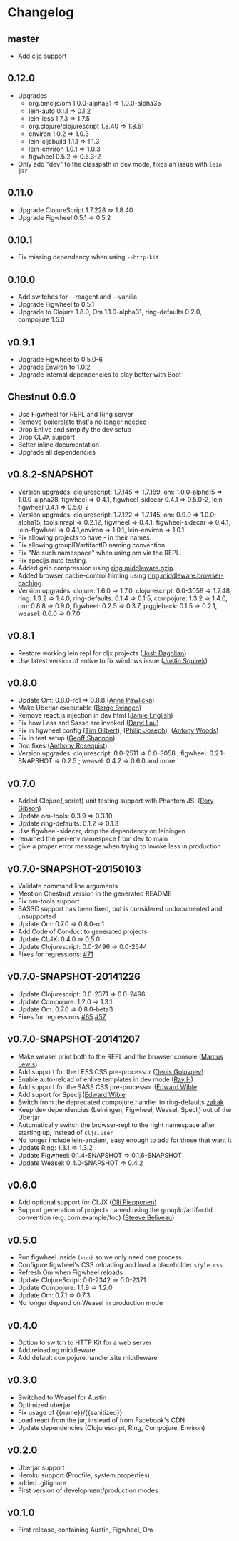 # Changelog

## master

* Add cljc support

## 0.12.0

* Upgrades
  * org.omcljs/om 1.0.0-alpha31 => 1.0.0-alpha35
  * lein-auto 0.1.1 => 0.1.2
  * lein-less 1.7.3 => 1.7.5
  * org.clojure/clojurescript 1.8.40 => 1.8.51
  * environ 1.0.2 => 1.0.3
  * lein-cljsbuild 1.1.1 => 1.1.3
  * lein-environ 1.0.1 => 1.0.3
  * figwheel 0.5.2 => 0.5.3-2
* Only add "dev" to the classpath in dev mode, fixes an issue with `lein jar`

## 0.11.0

* Upgrade ClojureScript 1.7.228 => 1.8.40
* Upgrade Figwheel 0.5.1 => 0.5.2

## 0.10.1

* Fix missing dependency when using `--http-kit`

## 0.10.0

* Add switches for --reagent and --vanilla
* Upgrade Figwheel to 0.5.1
* Upgrade to Clojure 1.8.0, Om 1.1.0-alpha31, ring-defaults 0.2.0, compojure 1.5.0

## v0.9.1

* Upgrade Figwheel to 0.5.0-6
* Upgrade Environ to 1.0.2
* Upgrade internal dependencies to play better with Boot

## Chestnut 0.9.0

* Use Figwheel for REPL and Ring server
* Remove boilerplate that's no longer needed
* Drop Enlive and simplify the dev setup
* Drop CLJX support
* Better inline documentation
* Upgrade all dependencies

## v0.8.2-SNAPSHOT
* Version upgrades: clojurescript: 1.7.145 => 1.7.189, om: 1.0.0-alpha15 => 1.0.0-alpha28, figwheel => 0.4.1, figwheel-sidecar 0.4.1 => 0.5.0-2, lein-figwheel 0.4.1 =>  0.5.0-2
* Version upgrades: clojurescript: 1.7.122 => 1.7.145, om: 0.9.0 => 1.0.0-alpha15, tools.nrepl => 0.2.12, figwheel => 0.4.1, figwheel-sidecar => 0.4.1, lein-figwheel => 0.4.1,environ => 1.0.1, lein-environ => 1.0.1
* Fix allowing projects to have - in their names.
* Fix allowing groupID/artifactID naming convention.
* Fix "No such namespace" when using om via the REPL.
* Fix specljs auto testing.
* Added gzip compression using [ring.middleware.gzip](https://github.com/bertrandk/ring-gzip).
* Added browser cache-control hinting using [ring.middleware.browser-caching](https://github.com/slester/browser-caching).
* Version upgrades: clojure: 1.6.0 => 1.7.0, clojurescript: 0.0-3058 => 1.7.48, ring: 1.3.2 => 1.4.0, ring-defaults: 0.1.4 => 0.1.5, compojure: 1.3.2 => 1.4.0, om: 0.8.8 => 0.9.0, figwheel: 0.2.5 => 0.3.7, piggieback: 0.1.5 => 0.2.1, weasel: 0.6.0 => 0.7.0

## v0.8.1

* Restore working lein repl for cljx projects ([Josh Daghlian](https://github.com/jcdcodes))
* Use latest version of enlive to fix windows issue ([Justin Squirek](https://github.com/AdaDoom3))

## v0.8.0

* Update Om: 0.8.0-rc1 => 0.8.8 ([Anna Pawlicka](https://github.com/annapawlicka))
* Make Uberjar executable ([Børge Svingen](https://github.com/bsvingen))
* Remove react.js injection in dev html ([Jamie English](https://github.com/english))
* Fix how Less and Sassc are invoked ([Daryl Lau](https://github.com/dlau))
* Fix in figwheel config ([Tim Gilbert](https://github.com/timgilbert)), ([Philip Joseph](https://github.com/lambdahands)), ([Antony Woods](https://github.com/acron0))
* Fix in test setup ([Geoff Shannon](https://github.com/RadicalZephyr))
* Doc fixes ([Anthony Rosequist](https://github.com/arosequist))
* Version upgrades: clojurescript: 0.0-2511 => 0.0-3058 ; figwheel: 0.2.1-SNAPSHOT => 0.2.5 ; weasel: 0.4.2 => 0.6.0 and more

## v0.7.0

* Added Clojure{,script} unit testing support with Phantom JS.
  ([Rory Gibson](http://github.com/rorygibson))
* Update om-tools: 0.3.9 => 0.3.10
* Update ring-defaults: 0.1.2 => 0.1.3
* Use figwheel-sidecar, drop the dependency on leiningen
* renamed the per-env namespace from dev to main
* give a proper error message when trying to invoke less in production

## v0.7.0-SNAPSHOT-20150103

* Validate command line arguments
* Mention Chestnut version in the generated README
* Fix om-tools support
* SASSC support has been fixed, but is considered undocumented and unsupported
* Update Om: 0.7.0 =>  0.8.0-rc1
* Add Code of Conduct to generated projects
* Update CLJX: 0.4.0 =>  0.5.0
* Update Clojurescript: 0.0-2496 => 0.0-2644
* Fixes for regressions: [#71](https://github.com/plexus/chestnut/pull/71)

## v0.7.0-SNAPSHOT-20141226

* Update Clojurescript: 0.0-2371 =>  0.0-2496
* Update Compojure: 1.2.0 =>  1.3.1
* Update Om: 0.7.0 =>  0.8.0-beta3
* Fixes for regressions [#65](https://github.com/plexus/chestnut/pull/65) [#57](https://github.com/plexus/chestnut/pull/57)

## v0.7.0-SNAPSHOT-20141207

* Make weasel print both to the REPL and the browser console
  ([Marcus Lewis](https://github.com/mrcslws))
* Add support for the LESS CSS pre-processor
  ([Denis Golovnev](https://github.com/teur))
* Enable auto-reload of enlive templates in dev mode
  ([Ray H](https://github.com/rymndhng))
* Add support for the SASS CSS pre-processor
  ([Edward Wible](https://github.com/aew)
* Add suport for Speclj ([Edward Wible](https://github.com/aew)
* Switch from the deprecated compojure.handler to ring-defaults
  [zakak](https://github.com/zakak)
* Keep dev dependencies (Leiningen, Figwheel, Weasel, Speclj) out of
  the Uberjar
* Automatically switch the browser-repl to the right namespace after
  starting up, instead of `cljs.user`
* No longer include lein-ancient, easy enough to add for those that
  want it
* Update Ring: 1.3.1 => 1.3.2
* Update Figwheel: 0.1.4-SNAPSHOT => 0.1.6-SNAPSHOT
* Update Weasel: 0.4.0-SNAPSHOT => 0.4.2

## v0.6.0

* Add optional support for CLJX ([Olli Piepponen](https://github.com/luxbock))
* Support generation of projects named using the groupId/artifactId convention (e.g. com.example/foo) ([Steeve Beliveau](https://github.com/stebel))

## v0.5.0

* Run figwheel inside `(run)` so we only need one process
* Configure figwheel's CSS reloading and load a placeholder `style.css`
* Refresh Om when Figwheel reloads
* Update ClojureScript: 0.0-2342 => 0.0-2371
* Update Compojure: 1.1.9 => 1.2.0
* Update Om: 0.7.1 => 0.7.3
* No longer depend on Weasel in production mode

## v0.4.0

* Option to switch to HTTP Kit for a web server
* Add reloading middleware
* Add default compojure.handler.site middleware

## v0.3.0

* Switched to Weasel for Austin
* Optimized uberjar
* Fix usage of {{name}}/{{sanitized}}
* Load react from the jar, instead of from Facebook's CDN
* Update dependencies (Clojurescript, Ring, Compojure, Environ)

## v0.2.0

* Uberjar support
* Heroku support (Procfile, system.properties)
* added .gitignore
* First version of development/production modes

## v0.1.0

* First release, containing Austin, Figwheel, Om
